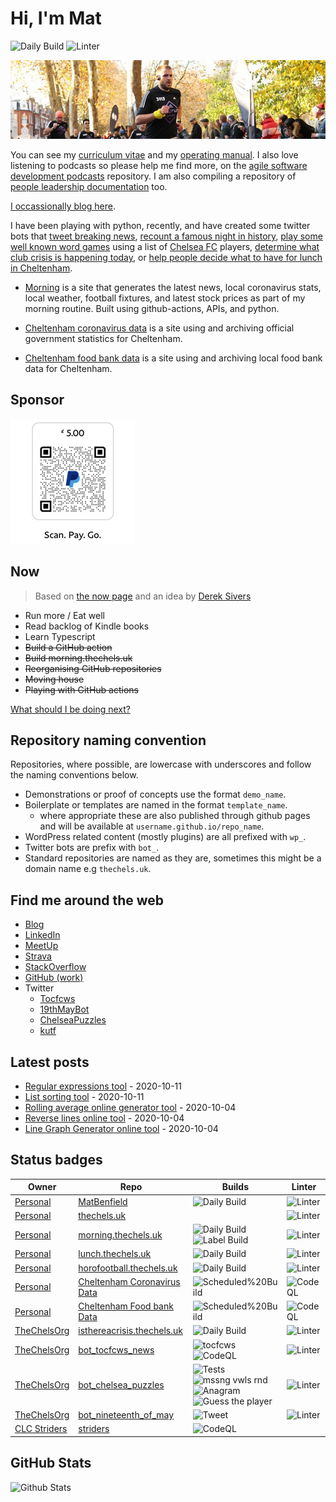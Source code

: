 # Hi, I'm Mat

![Daily Build](https://github.com/MatBenfield/MatBenfield/workflows/Daily%20Build/badge.svg) ![Linter](https://github.com/MatBenfield/MatBenfield/workflows/Linter/badge.svg)

![banner photo of Mat running in London](https://raw.githubusercontent.com/MatBenfield/MatBenfield/master/images/gh-header-image-cropped.jpg)

You can see my [curriculum vitae](https://github.com/MatBenfield/MatBenfield/blob/master/curriculum-vitae.md) and my [operating manual](https://github.com/MatBenfield/MatBenfield/blob/master/operating-manual.md). I also love listening to podcasts so please help me find more, on the [agile software development podcasts](https://github.com/MatBenfield/agile_software_development_podcasts) repository. I am also compiling a repository of [people leadership documentation](https://github.com/MatBenfield/people_leadership_documentation) too.

[I occassionally blog here](https://thechels.uk).

I have been playing with python, recently, and have created some twitter bots that [tweet breaking news](https://github.com/TheChelsOrg/bot_tocfcws_news),  [recount a famous night in history](https://github.com/TheChelsOrg/bot_nineteenth_of_may), [play some well known word games](https://github.com/TheChelsOrg/bot_chelsea_puzzles) using a list of [Chelsea FC](https://github.com/TheChelsOrg/) players, [determine what club crisis is happening today](https://isthereacrisis.thechels.uk), or [help people decide what to have for lunch in Cheltenham](https://lunch.thechels.uk). 

* [Morning](https://morning.thechels.uk) is a site that generates the latest news, local coronavirus stats, local weather, football fixtures, and latest stock prices as part of my morning routine. Built using github-actions, APIs, and python.

* [Cheltenham coronavirus data](https://matbenfield.github.io/cheltenham_coronavirus_data/) is a site using and archiving official government statistics for Cheltenham.

* [Cheltenham food bank data](https://matbenfield.github.io/cheltenham_foodbank_data/) is a site using and archiving local food bank data for Cheltenham.

## Sponsor

![Paypal donation qr code](https://raw.githubusercontent.com/MatBenfield/MatBenfield/master/images/paypal-qr-code-5.png)

## Now

> Based on [the now page](https://thenow.page) and an idea by [Derek Sivers](https://sive.rs/nowff)

- Run more / Eat well
- Read backlog of Kindle books
- Learn Typescript
- ~~Build a GitHub action~~
- ~~Build morning.thechels.uk~~
- ~~Reorganising GitHub repositories~~
- ~~Moving house~~
- ~~Playing with GitHub actions~~

[What should I be doing next?](https://github.com/MatBenfield/MatBenfield/issues/new?assignees=MatBenfield&labels=Next&template=next.md&title=Next%3A+)

## Repository naming convention

Repositories, where possible, are lowercase with underscores and follow the naming conventions below.

- Demonstrations or proof of concepts use the format `demo_name`.
- Boilerplate or templates are named in the format `template_name`.
  - where appropriate these are also published through github pages and will be available at `username.github.io/repo_name`.
- WordPress related content (mostly plugins) are all prefixed with `wp_`.
- Twitter bots are prefix with `bot_`.
- Standard repositories are named as they are, sometimes this might be a domain name e.g `thechels.uk`.

## Find me around the web

- [Blog](https://thechels.uk)
- [LinkedIn](https://thechels.uk/linkedin)
- [MeetUp](https://www.meetup.com/members/197754442/)
- [Strava](https://www.strava.com/athletes/24249743)
- [StackOverflow](https://stackoverflow.com/users/894932/mat-benfield?tab=topactivity)
- [GitHub (work)](https://github.com/MatBenfieldHESA)
- Twitter
  - [Tocfcws](https://twitter.com/tocfcws)
  - [19thMayBot](https://twitter.com/19thMayBot)
  - [ChelseaPuzzles](https://twitter.com/ChelseaPuzzles)
  - [kutf](https://twitter.com/kutf)

## Latest posts

<!-- blog starts -->
- [Regular expressions tool](https://thechels.uk/regular-expression-tool) - 2020-10-11
- [List sorting tool](https://thechels.uk/sort-my-list-tool) - 2020-10-11
- [Rolling average online generator tool](https://thechels.uk/rolling-average-generator-online-tool) - 2020-10-04
- [Reverse lines online tool](https://thechels.uk/reverse-list-online-tool) - 2020-10-04
- [Line Graph Generator online tool](https://thechels.uk/line-graph-generator-online-tool) - 2020-10-04
<!-- blog ends -->

## Status badges

| Owner | Repo | Builds | Linter |
|--|--|--|--|
| [Personal](https://github.com/MatBenfield/) | [MatBenfield](https://github.com/MatBenfield/MatBenfield) | ![Daily Build](https://github.com/MatBenfield/MatBenfield/workflows/Daily%20Build/badge.svg) | ![Linter](https://github.com/MatBenfield/MatBenfield/workflows/Linter/badge.svg) |
| [Personal](https://github.com/MatBenfield/) | [thechels.uk](https://github.com/MatBenfield/thechels.uk) | | ![Linter](https://github.com/MatBenfield/TheChels.uk/workflows/Linter/badge.svg) |
| [Personal](https://github.com/MatBenfield/) | [morning.thechels.uk](https://github.com/MatBenfield/morning.thechels.uk) | ![Daily Build](https://github.com/MatBenfield/morning.thechels.uk/workflows/Daily%20Build/badge.svg) <br/> ![Label Build](https://github.com/MatBenfield/morning.thechels.uk/workflows/Label%20Build/badge.svg) |![Linter](https://github.com/MatBenfield/morning.thechels.uk/workflows/Linter/badge.svg)|
| [Personal](https://github.com/MatBenfield/) | [lunch.thechels.uk](https://github.com/MatBenfield/lunch.thechels.uk) | ![Daily Build](https://github.com/MatBenfield/lunch.thechels.uk/workflows/Daily%20Build/badge.svg) |![Linter](https://github.com/MatBenfield/lunch.thechels.uk/workflows/Linter/badge.svg)|
| [Personal](https://github.com/MatBenfield/) | [horofootball.thechels.uk](https://github.com/MatBenfield/horofootball.thechels.uk/) | ![Daily Build](https://github.com/MatBenfield/horofootball.thechels.uk/workflows/Daily%20Build/badge.svg) | ![Linter](https://github.com/MatBenfield/horofootball.thechels.uk/workflows/Linter/badge.svg) |
| [Personal](https://github.com/MatBenfield/) | [Cheltenham Coronavirus Data](https://github.com/MatBenfield/cheltenham_coronavirus_data/) | ![Scheduled%20Build](https://github.com/MatBenfield/cheltenham_coronavirus_data/workflows/Build/Scheduled%20Build.svg) | ![CodeQL](https://github.com/MatBenfield/cheltenham_coronavirus_data/workflows/CodeQL/badge.svg) |
| [Personal](https://github.com/MatBenfield/) | [Cheltenham Food bank Data](https://github.com/MatBenfield/cheltenham_foodbank_data/) | ![Scheduled%20Build](https://github.com/MatBenfield/cheltenham_foodbank_data/workflows/Build/Scheduled%20Build.svg) | ![CodeQL](https://github.com/MatBenfield/cheltenham_foodbank_data/workflows/CodeQL/badge.svg) |
| [TheChelsOrg](https://github.com/TheChelsOrg/) | [isthereacrisis.thechels.uk](https://github.com/TheChelsOrg/isthereacrisis.thechels.uk/) | ![Daily Build](https://github.com/TheChelsOrg/isthereacrisis.thechels.uk/workflows/Daily%20Build/badge.svg) | ![Linter](https://github.com/TheChelsOrg/isthereacrisis.thechels.uk/workflows/Linter/badge.svg) |
| [TheChelsOrg](https://github.com/TheChelsOrg/) | [bot_tocfcws_news](https://github.com/TheChelsOrg/bot_tocfcws_news/) | ![tocfcws](https://github.com/TheChelsOrg/bot_tocfcws_news/workflows/tocfcws/badge.svg) <br/> ![CodeQL](https://github.com/TheChelsOrg/bot_tocfcws_news/workflows/CodeQL/badge.svg) | ![Linter](https://github.com/TheChelsOrg/bot_tocfcws_news/workflows/Linter/badge.svg)|
| [TheChelsOrg](https://github.com/TheChelsOrg/) | [bot_chelsea_puzzles](https://github.com/TheChelsOrg/bot_chelsea_puzzles/) | ![Tests](https://github.com/TheChelsOrg/bot_chelsea_puzzles/workflows/Tests/badge.svg)<br/>![mssng vwls rnd](https://github.com/TheChelsOrg/bot_chelsea_puzzles/workflows/mssng%20vwls%20rnd/badge.svg) <br/>![Anagram](https://github.com/TheChelsOrg/bot_chelsea_puzzles/workflows/Anagram/badge.svg) <br/>![Guess the player](https://github.com/TheChelsOrg/bot_chelsea_puzzles/workflows/Guess%20the%20player/badge.svg) | ![Linter](https://github.com/TheChelsOrg/bot_chelsea_puzzles/workflows/Linter/badge.svg)|
| [TheChelsOrg](https://github.com/TheChelsOrg/) | [bot_nineteenth_of_may](https://github.com/TheChelsOrg/bot_nineteenth_of_may/) | ![Tweet](https://github.com/TheChelsOrg/bot_nineteenth_of_may/workflows/Tweet/badge.svg)| ![Linter](https://github.com/TheChelsOrg/bot_nineteenth_of_may/workflows/Linter/badge.svg)|
| [CLC Striders](https://github.com/CLCStriders/) | [striders](https://github.com/CLCStriders/striders/) | ![CodeQL](https://github.com/CLCStriders/striders/workflows/CodeQL/badge.svg) |

## GitHub Stats

![Github Stats](https://github-readme-stats.vercel.app/api?username=MatBenfield&show_icons=true)

